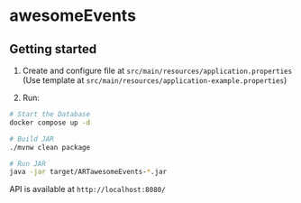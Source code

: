 # awesomeEvents

## Getting started

1. Create and configure file at `src/main/resources/application.properties` (Use template at `src/main/resources/application-example.properties`)

2. Run:
```bash
# Start the Database
docker compose up -d

# Build JAR
./mvnw clean package

# Run JAR
java -jar target/ARTawesomeEvents-*.jar
```

API is available at `http://localhost:8080/`
